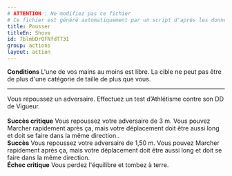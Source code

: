 ```yaml
---
# ATTENTION : Ne modifiez pas ce fichier
# Ce fichier est généré automatiquement par un script d'après les données du module Foundry VTT officiel et de sa traduction
title: Pousser
titleEn: Shove
id: 7blmbDrQFNfdT731
group: actions
layout: action
---
```

<p><span id="ctl00_MainContent_DetailedOutput"><strong>Conditions</strong> L'une de vos mains au moins est libre. La cible ne peut pas être de plus d'une catégorie de taille de plus que vous.</span></p><hr><p>Vous repoussez un adversaire. Effectuez un test d’Athlétisme contre son DD de Vigueur.<br><br><strong>Succès critique</strong> Vous repoussez votre adversaire de 3 m. Vous pouvez Marcher rapidement après ça, mais votre déplacement doit être aussi long et doit se faire dans la même direction..<br><strong>Succès</strong> Vous repoussez votre adversaire de 1,50 m. Vous pouvez Marcher rapidement après ça, mais votre déplacement doit être aussi long et doit se faire dans la même direction.<br><strong>Échec critique</strong> Vous perdez l'équilibre et tombez à terre.&nbsp;</p>
